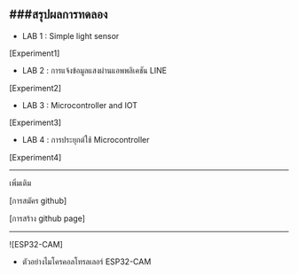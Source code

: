###สรุปผลการทดลอง
-----------------
- LAB 1 : Simple light sensor

[Experiment1] 
- LAB 2 : การแจ้งข้อมูลแสงผ่านแอพพลิเคชัน LINE

[Experiment2]
- LAB 3 : Microcontroller and IOT

[Experiment3]
- LAB 4 : การประยุกต์ใช้ Microcontroller

[Experiment4]

---------------------
เพิ่มเติม

[การสมัคร github]

[การสร้าง github page]

-------------------
![ESP32-CAM]

- ตัวอย่างไมโครคอลโทรลเลอร์ ESP32-CAM

